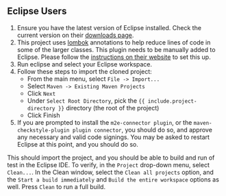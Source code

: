 ## Eclipse Users

1. Ensure you have the latest version of Eclipse installed. Check the current version on their [downloads page][Link-EclipseDownload].
2. This project uses [lombok][Link-ProjectLombok] annotations to help reduce lines of code in some of the larger classes.
   This plugin needs to be manually added to Eclipse. Please follow the [instructions on their website][Link-InstallLombokEclipse] to set this up.
3. Run eclipse and select your Eclipse workspace.
4. Follow these steps to import the cloned project:
    * From the main menu, select `File -> Import...`
    * Select `Maven -> Existing Maven Projects`
    * Click `Next`
    * Under `Select Root Directory`, pick the `{{ include.project-directory }}` directory (the root of the project)
    * Click Finish
5. If you are prompted to install the `m2e-connector plugin`, or the `maven-checkstyle-plugin plugin connector`, you should do so, and approve any necessary and valid code signings. You may be asked to restart Eclipse at this point, and you should do so.


This should import the project, and you should be able to build and run of test in the Eclipse IDE. To verify, in the `Project` drop-down menu, select `Clean...`.
In the Clean window, select the `Clean all projects` option, and the `Start a build immediately` and `Build the entire workspace` options as well. Press `Clean` to run a full build.

[Link-EclipseDownload]: https://www.eclipse.org/downloads/
[Link-ProjectLombok]: https://projectlombok.org/
[Link-InstallLombokEclipse]: https://projectlombok.org/setup/eclipse